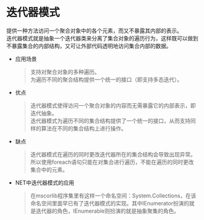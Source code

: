 # 迭代器模式
提供一种方法访问一个聚合对象中的各个元素，而又不暴露其内部的表示。  
迭代器模式就是抽象一个迭代器类来分离了集合对象的遍历行为，这样既可以做到不暴露集合的内部结构，又可让外部代码透明地访问集合内部的数据。  

* 应用场景
  > 支持对聚合对象的多种遍历。  
  > 为遍历不同的聚合结构提供一个统一的接口（即支持多态迭代）。  

* 优点
  > 迭代器模式使得访问一个聚合对象的内容而无需暴露它的内部表示，即迭代抽象。  
  > 迭代器模式为遍历不同的集合结构提供了一个统一的接口，从而支持同样的算法在不同的集合结构上进行操作。  

* 缺点
  > 迭代器模式在遍历的同时更改迭代器所在的集合结构会导致出现异常。所以使用foreach语句只能在对集合进行遍历，不能在遍历的同时更改集合中的元素。  

* NET中迭代器模式的应用
  > 在mscorlib程序集里有这样一个命名空间：System.Collections，在该命名空间里面早已有了迭代器模式的实现。其中IEnumerator扮演的就是迭代器的角色，IEnumerable则扮演的就是抽象聚集的角色。  